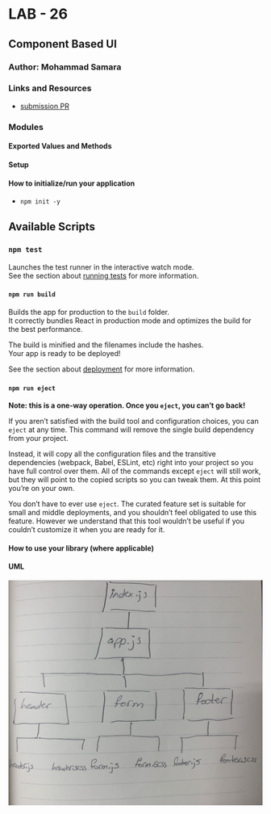 # LAB - 26
<!-- ## Project: Project Name Here -->
## Component Based UI

### Author: Mohammad Samara

### Links and Resources

* [submission PR](https://github.com/mohammad-samara/resty/pull/1)

### Modules

#### Exported Values and Methods

#### Setup

#### How to initialize/run your application

* `npm init -y`

## Available Scripts

### `npm test`

Launches the test runner in the interactive watch mode.<br />
See the section about [running tests](https://facebook.github.io/create-react-app/docs/running-tests) for more information.

#### `npm run build`

Builds the app for production to the `build` folder.<br />
It correctly bundles React in production mode and optimizes the build for the best performance.

The build is minified and the filenames include the hashes.<br />
Your app is ready to be deployed!

See the section about [deployment](https://facebook.github.io/create-react-app/docs/deployment) for more information.

#### `npm run eject`

**Note: this is a one-way operation. Once you `eject`, you can’t go back!**

If you aren’t satisfied with the build tool and configuration choices, you can `eject` at any time. This command will remove the single build dependency from your project.

Instead, it will copy all the configuration files and the transitive dependencies (webpack, Babel, ESLint, etc) right into your project so you have full control over them. All of the commands except `eject` will still work, but they will point to the copied scripts so you can tweak them. At this point you’re on your own.

You don’t have to ever use `eject`. The curated feature set is suitable for small and middle deployments, and you shouldn’t feel obligated to use this feature. However we understand that this tool wouldn’t be useful if you couldn’t customize it when you are ready for it.
<!-- *  Use git,postman or sawgger to use crud methods. -->

#### How to use your library (where applicable)
<!-- * use const lib=require('lib') -->
<!-- const basic = require('../events'); -->

#### UML

![UML Diagram](./assets/class26.jpg)
